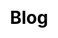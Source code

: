 ---
# basic page options
permalink: /blog
title: Blog
description: 

# advanced page options
layout: blog
css:
js: js.index.html
header:
  enabled: true
  fullscreen: false
  image: /assets/img/site/header/blog.jpg
  unsplash:
    author: 
    username: 
  title:
  description:
  link:
    name:
    url:
---